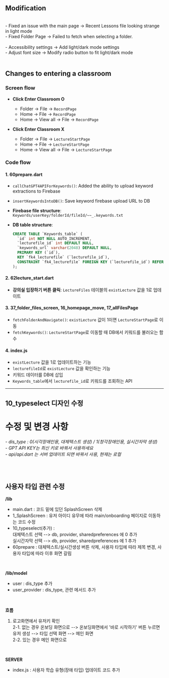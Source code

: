 ## Modification
<br>
- Fixed an issue with the main page -> Recent Lessons file looking strange in light mode<br>
- Fixed Folder Page -> Failed to fetch when selecting a folder.<br>
<br>
- Accessibility settings -> Add light/dark mode settings<br>
- Adjust font size -> Modify radio button to fit light/dark mode<br><br>



## Changes to entering a classroom

### Screen flow

- **Click Enter Classroom O**
  - Folder → File → `RecordPage`
  - Home → File → `RecordPage`
  - Home → View all → File → `RecordPage`

- **Click Enter Classroom X**
  - Folder → File → `LectureStartPage`
  - Home → File → `LectureStartPage`
  - Home → View all → File → `LectureStartPage`

### Code flow

#### 1. **60prepare.dart**
   - `callChatGPT4APIForKeywords()`: Added the ability to upload keyword extractions to Firebase
   - `insertKeywordsIntoDB()`: Save keyword firebase upload URL to DB
   - **Firebase file structure**: `Keywords/userKey/folderId/fileId/~~_.keywords.txt`
   - **DB table structure**:

     ```sql
     CREATE TABLE `Keywords_table` (
       `id` int NOT NULL AUTO_INCREMENT,
       `lecturefile_id` int DEFAULT NULL,
       `keywords_url` varchar(2048) DEFAULT NULL,
       PRIMARY KEY (`id`),
       KEY `fk4_lecturefile` (`lecturefile_id`),
       CONSTRAINT `fk4_lecturefile` FOREIGN KEY (`lecturefile_id`) REFERENCES `LectureFiles` (`id`) ON DELETE CASCADE
     );
     ```

#### 2. **62lecture_start.dart**
   - **강의실 입장하기 버튼 클릭**: `LectureFiles` 테이블의 `existLecture` 값을 1로 업데이트

#### 3. **37_folder_files_screen**, **16_homepage_move**, **17_allFilesPage**
   - `fetchFolderAndNavigate()`: `existLecture` 값이 1이면 `LectureStartPage`로 이동
   - `fetchKeywords()`: `LectureStartPage`로 이동할 때 DB에서 키워드를 불러오는 함수

#### 4. **index.js**
   - `existLecture` 값을 1로 업데이트하는 기능
   - `lecturefileId`로 `existLecture` 값을 확인하는 기능
   - 키워드 데이터를 DB에 삽입
   - `Keywords_table`에서 `lecturefile_id`로 키워드를 조회하는 API

---

## 10_typeselect 디자인 수정



# 수정 및 변경 사항
*- dis_type : 0(시각장애인용, 대체텍스트 생성) / 1(청각장애인용, 실시간자막 생성)*<br>
*- GPT API KEY는 최신 키로 바꿔서 사용하세요*<br>
*- api/api.dart 는 서버 업데이트 되면 바꿔서 사용, 현재는 로컬*<br>


<br><br>

## 사용자 타입 관련 수정
**/lib**<br>
- main.dart : 코드 밑에 있던 SplashScreen 삭제
- 1_SplashScreen : 유저 아이디 유무에 따라 main/onboarding 페이지로 이동하는 코드 수정
- 10_typeselect(추가) :<br>
    대체텍스트 선택 --> db, provider, sharedpreferences 에 0 추가<br>
    실시간자막 선택 --> db, provider, sharedpreferences 에 1 추가<br>
- 60prepare : 대체텍스트/실시간생성 버튼 삭제, 사용자 타입에 따라 제목 변경, 사용자 타입에 따라 이후 화면 갈림
<br>

**/lib/model**<br>
- user : dis_type 추가
- user_provider : dis_type, 관련 메서드 추가
<br>

**흐름**
1. 로고화면에서 유저키 확인<br>
2-1. 없는 경우 온보딩 화면으로 --> 온보딩화면에서 '바로 시작하기' 버튼 누르면 유저 생성 --> 타입 선택 화면 --> 메인 화면<br>
2-2. 있는 경우 메인 화면으로
<br>


**SERVER**
- index.js : 사용자 학습 유형(장애 타입) 업데이트 코드 추가
<br>
<br>

